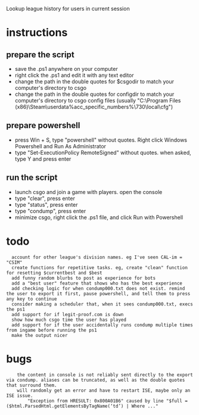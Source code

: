 Lookup league history for users in current session

# instructions
## prepare the script
* save the .ps1 anywhere on your computer
* right click the .ps1 and edit it with any text editor
* change the path in the double quotes for $csgodir to match your computer's directory to csgo
* change the path in the double quotes for configdir to match your computer's directory to csgo config files (usually "C:\Program Files (x86)\Steam\userdata\%acc_specific_numbers%\730\local\cfg")
## prepare powershell
* press Win + S, type "powershell" without quotes. Right click Windows Powershell and Run As Administrator
* type "Set-ExecutionPolicy RemoteSigned" without quotes. when asked, type Y and press enter
## run the script
* launch csgo and join a game with players. open the console
* type "clear", press enter
* type "status", press enter
* type "condump", press enter
* minimize csgo, right click the .ps1 file, and click Run with Powershell
	
# todo
      account for other league's division names. eg I've seen CAL-im = "CSIM"
      create functions for repetitive tasks. eg, create "clean" function for resetting $currentbest and $best
      add funny random blurbs to post as experience for bots
      add a "best user" feature that shows who has the best experience
      add checking logic for when condump000.txt does not exist. remind the user to export it first, pause powershell, and tell them to press any key to continue
      consider making a scheduler that, when it sees condump000.txt, execs the ps1
      add support for if legit-proof.com is down
      show how much csgo time the user has played
      add support for if the user accidentally runs condump multiple times from ingame before running the ps1
      make the output nicer
      
# bugs
        the content in console is not reliably sent directly to the export via condump. aliases can be truncated, as well as the double quotes that surround them.
        will randomly get an error and have to restart ISE, maybe only an ISE issue.
            "Exception from HRESULT: 0x800A01B6" caused by line "$full = ($html.ParsedHtml.getElementsByTagName(‘td’) | Where ..."
